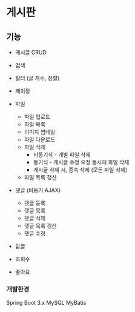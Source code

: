 # 게시판

## 기능
- 게시글 CRUD
- 검색
- 필터 (글 개수, 정렬)
- 페이징

- 파일
    - 파일 업로드
    - 파일 목록
    - 이미지 썸네일
    - 파일 다운로드
    - 파일 삭제
        - 비동기식  - 개별 파일 삭제
        - 동기식    - 게시글 수정 요청 동시에 파일 삭제
        * 게시글 삭제 시, 종속 삭제 (모든 파일 삭제)
    - 파일 목록 갱신
    
- 댓글 (비동기 AJAX)
    - 댓글 등록 
    - 댓글 목록 
    - 댓글 삭제 
    - 댓글 목록 갱신
    - 댓글 수정

- 답글

- 조회수
- 좋아요

### 개발환경
Spring Boot 3.x
MySQL
MyBatis